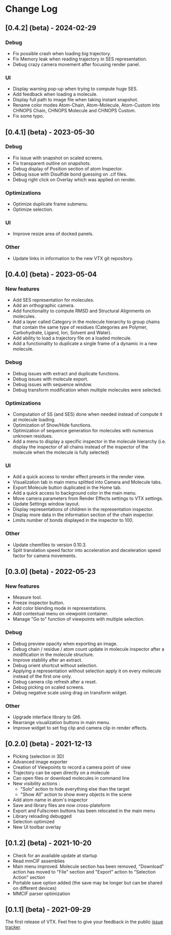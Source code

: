 # Change Log

## [0.4.2] (beta) - 2024-02-29

### Debug

- Fix possible crash when loading big trajectory.
- Fix Memory leak when reading trajectory in SES representation.
- Debug crazy camera movement after focusing render panel.

### UI

- Display warning pop-up when trying to compute huge SES.
- Add feedback when loading a molecule.
- Display full path to image file when taking instant snapshot.
- Rename color modes Atom-Chain, Atom-Molecule, Atom-Custom into CHNOPS Chain, CHNOPS Molecule and CHNOPS Custom.
- Fix some typo.

## [0.4.1] (beta) - 2023-05-30

### Debug

- Fix issue with snapshot on scaled screens.
- Fix transparent outline on snapshots.
- Debug display of Position section of atom Inspector.
- Debug issue with Disulfide bond guessing on .cif files.
- Debug right click on Overlay which was applied on render.

### Optimizations

- Optimize duplicate frame submenu.
- Optimize selection.

### UI

- Improve resize area of docked panels.

### Other

- Update links in information to the new VTX git repository.

## [0.4.0] (beta) - 2023-05-04

### New features

- Add SES representation for molecules.
- Add an orthographic camera.
- Add functionality to compute RMSD and Structural Alignments on molecules.
- Add a layer called Category in the molecule hierarchy to group chains that contain the same type of residues (Categories are Polymer, Carbohydrate, Ligand, Ion, Solvent and Water).
- Add ability to load a trajectory file on a loaded molecule.
- Add a functionality to duplicate a single frame of a dynamic in a new molecule.

### Debug

- Debug issues with extract and duplicate functions.
- Debug issues with molecule export.
- Debug issues with sequence window.
- Debug transform modification when multiple molecules were selected.

### Optimizations

- Computation of SS (and SES) done when needed instead of compute it at molecule loading.
- Optimization of Show/Hide functions.
- Optimization of sequence generation for molecules with numerous unknown residues.
- Add a menu to display a specific inspector in the molecule hierarchy (i.e. display the inspector of all chains instead of the inspector of the molecule when the molecule is fully selected)

### UI

- Add a quick access to render effect presets in the render view.
- Visualization tab in main menu splitted into Camera and Molecule tabs.
- Export Molecule button duplicated in the Home tab.
- Add a quick access to background color in the main menu.
- Move camera parameters from Render Effects settings to VTX settings.
- Update Settings window layout.
- Display representations of children in the representation inspector.
- Display more data in the information section of the chain inspector.
- Limits number of bonds displayed in the inspector to 100.

### Other

- Update chemfiles to version 0.10.3.
- Split translation speed factor into acceleration and deceleration speed factor for camera movements.

## [0.3.0] (beta) - 2022-05-23

### New features

- Measure tool.
- Freeze inspector button.
- Add color blending mode in representations.
- Add contextual menu on viewpoint container.
- Manage "Go to" function of viewpoints with multiple selection.

### Debug

- Debug preview opacity when exporting an image.
- Debug chain / residue / atom count update in molecule inspector after a modification in the molecule structure.
- Improve stability after an extract.
- Debug orient shortcut without selection.
- Applying a representation without selection apply it on every molecule instead of the first one only.
- Debug camera clip refresh after a reset.
- Debug picking on scaled screens.
- Debug negative scale using drag on transform widget.

### Other

- Upgrade interface library to Qt6.
- Rearrange visualization buttons in main menu.
- Improve widget to set fog clip and camera clip in render effects.


## [0.2.0] (beta) - 2021-12-13

- Picking (selection in 3D)
- Advanced image exporter
- Creation of Viewpoints to record a camera point of view
- Trajectory can be open directly on a molecule
- Can open files or download molecules in command line
- New visibility actions :
	- "Solo" action to hide everything else than the target
	- "Show All" action to show every objects in the scene
- Add atom name in atom's inspector
- Save and library files are now cross-plateform
- Export and Fullscreen buttons has been relocated in the main menu
- Library reloading debugged
- Selection optimized
- New UI toolbar overlay

## [0.1.2] (beta) - 2021-10-20

- Check for an available update at startup
- Read mmCIF assemblies
- Main menu improved. Molecule section has been removed, "Download" action has moved to "File" section and "Export" action to "Selection Action" section
- Portable save option added (the save may be longer but can be shared on different devices)
- MMCIF parser optimization

## [0.1.1] (beta) - 2021-09-29

The first release of VTX.
Feel free to give your feedback in the public [issue tracker](https://gitlab.com/VTX_mol/VTX/-/issues).
